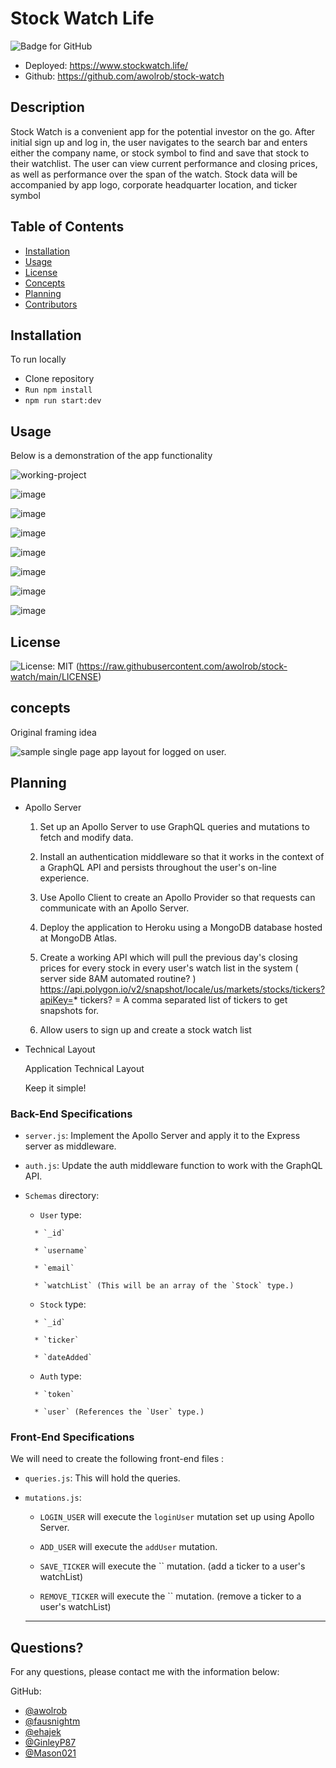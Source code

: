# Stock Watch Life
![Badge for GitHub](https://img.shields.io/github/languages/top/awolrob/stock-watch?style=flat&logo=appveyor) 

- Deployed: https://www.stockwatch.life/
- Github: https://github.com/awolrob/stock-watch
  
## Description 
  
Stock Watch is a convenient app for the potential investor on the go.  After initial sign up and log in, the user navigates to the search bar and enters either the company name, or stock symbol to find and save that stock to their watchlist.  The user can view current performance and closing prices, as well as performance over the span of the watch.  Stock data will be accompanied by app logo, corporate headquarter location, and ticker symbol

## Table of Contents
* [Installation](#installation)
* [Usage](#usage)
* [License](#license)
* [Concepts](#concepts)
* [Planning](#planning)
* [Contributors](#questions)

  
## Installation
  
To run locally

* Clone repository
* `Run npm install`
* `npm run start:dev`

## Usage 

Below is a demonstration of the app functionality

![working-project](https://raw.githubusercontent.com/awolrob/stock-watch/main/Assets/images/app-in-use-gif.gif)

![image](https://raw.githubusercontent.com/awolrob/stock-watch/main/Assets/images/homepage-capture.PNG)

![image](https://raw.githubusercontent.com/awolrob/stock-watch/main/Assets/images/login-capture.PNG)

![image](https://raw.githubusercontent.com/awolrob/stock-watch/main/Assets/images/search-capture.PNG)

![image](https://raw.githubusercontent.com/awolrob/stock-watch/main/Assets/images/saved-to-watchlist-capture.PNG)

![image](https://raw.githubusercontent.com/awolrob/stock-watch/main/Assets/images/watch-list-display-capture.PNG)

![image](https://raw.githubusercontent.com/awolrob/stock-watch/main/Assets/images/filled-out-watchlist-capture.PNG)

![image](https://raw.githubusercontent.com/awolrob/stock-watch/main/Assets/images/price-point-capture.PNG)

## License
  
![License: MIT](https://img.shields.io/badge/License-MIT-yellow.svg) (https://raw.githubusercontent.com/awolrob/stock-watch/main/LICENSE)

## concepts
Original framing idea

![sample single page app layout for logged on user.](./Assets/sample-screen.jpg)

## Planning

- Apollo Server

    1. Set up an Apollo Server to use GraphQL queries and mutations to fetch and modify data.

    2. Install an authentication middleware so that it works in the context of a GraphQL API and persists throughout the 
       user's on-line experience.

    3. Use Apollo Client to create an Apollo Provider so that requests can communicate with an Apollo Server.

    4. Deploy the application to Heroku using a MongoDB database hosted at MongoDB Atlas.

    5. Create a working API which will pull the previous day's closing prices for every stock in every user's watch list in the
       system ( server side 8AM automated routine? ) https://api.polygon.io/v2/snapshot/locale/us/markets/stocks/tickers?apiKey=* tickers? = A comma separated list of tickers to get snapshots for.

    6. Allow users to sign up and create a stock watch list

-  Technical Layout

    Application Technical Layout

    Keep it simple!

### Back-End Specifications

* `server.js`: Implement the Apollo Server and apply it to the Express server as middleware.

* `auth.js`: Update the auth middleware function to work with the GraphQL API.
	
* `Schemas` directory:
		
    * `User` type:
    <!-- Stores data of signed up user -->

    	* `_id`

    	* `username`

    	* `email`

    	* `watchList` (This will be an array of the `Stock` type.)

    * `Stock` type:
    <!-- bare min. data needed for watchList -->

    	* `_id`

    	* `ticker`

    	* `dateAdded`

    * `Auth` type:
    <!-- bare min. data to share authenticated user -->

    	* `token`

    	* `user` (References the `User` type.)


### Front-End Specifications

We will need to create the following front-end files :


* `queries.js`: This will hold the queries.

* `mutations.js`:

	* `LOGIN_USER` will execute the `loginUser` mutation set up using Apollo Server.

	* `ADD_USER` will execute the `addUser` mutation.

	* `SAVE_TICKER` will execute the `` mutation.  (add a ticker to a user's watchList)

	* `REMOVE_TICKER` will execute the `` mutation. (remove a ticker to a user's watchList)

  ---
  
## Questions?
  
For any questions, please contact me with the information below:
 
GitHub:

* [@awolrob](https://api.github.com/users/awolrob)
* [@fausnightm](https://github.com/fausnightm)
* [@ehajek](https://github.com/ehajek)
* [@GinleyP87](https://github.com/GinleyP87)
* [@Mason021](https://github.com/Mason021)
